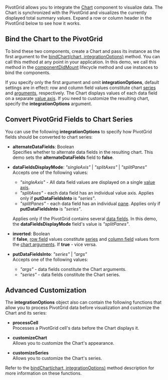 PivotGrid allows you to integrate the [Chart](/Documentation/ApiReference/UI_Components/dxChart/) component to visualize data. The Chart is synchronized with the PivotGrid and visualizes the currently displayed total summary values. Expand a row or column header in the PivotGrid below to see how it works.

## Bind the Chart to the PivotGrid
To bind these two components, create a Chart and pass its instance as the first argument to the [bindChart(chart, integrationOptions)](/Documentation/ApiReference/UI_Components/dxPivotGrid/Methods/#bindChartchart_integrationOptions) method. You can call this method at any point in your application. In this demo, we call this method in the <a href="https://reactjs.org/docs/react-component.html#componentdidmount" target="_blank">componentDidMount</a> lifecycle method and use instances to bind the components.

If you specify only the first argument and omit **integrationOptions**, default settings are in effect: row and column field values constitute chart [series](/Documentation/ApiReference/UI_Components/dxChart/Configuration/series/) and [arguments](/Documentation/ApiReference/UI_Components/dxChart/Configuration/argumentAxis/), respectively. The Chart displays values of each data field on a separate [value axis](/Documentation/ApiReference/UI_Components/dxChart/Configuration/valueAxis/). If you need to customize the resulting chart, specify the **integrationOptions** argument.  

## Convert PivotGrid Fields to Chart Series
You can use the following **integrationOptions** to specify how PivotGrid fields should be converted to chart series:

- **alternateDataFields**: Boolean       
Specifies whether to alternate data fields in the resulting chart. This demo sets the **alternateDataFields** field to **false**.

- **dataFieldsDisplayMode**: *"singleAxis"* | *"splitAxes"* | *"splitPanes"*     
Accepts one of the following values:

    - *"singleAxis"* - All data field values are displayed on a single [value axis](/Documentation/ApiReference/UI_Components/dxChart/Configuration/valueAxis/).  
    - *"splitAxes"* - each data field has an individual value axis. Applies only if **putDataFieldsInto** is *"series"*.
    - *"splitPanes"* - each data field has an individual [pane](/Documentation/ApiReference/UI_Components/dxChart/Configuration/panes/). Applies only if **putDataFieldsInto** is *"series"*.

    Applies only if the PivotGrid contains several [data fields](/Documentation/ApiReference/Data_Layer/PivotGridDataSource/Configuration/fields/). In this demo, the **dataFieldsDisplayMode** field's value is *"splitPanes"*.

- **inverted**: Boolean      
If **false**, [row field](/Documentation/Guide/UI_Components/PivotGrid/Visual_Elements/#Headers) values constitute [series](/Documentation/ApiReference/UI_Components/dxChart/Configuration/series/) and [column field](/Documentation/Guide/UI_Components/PivotGrid/Visual_Elements/#Headers) values form the [chart arguments](/Documentation/ApiReference/UI_Components/dxChart/Configuration/argumentAxis/). If **true** - vice versa.

- **putDataFieldsInto**: *"series"* | *"args"*     
Accepts one of the following values:

    - *"args"* - data fields constitute the Chart arguments.  
    - *"series"* - data fields constitute the Chart series.

## Advanced Customization
The **integrationOptions** object also can contain the following functions that allow you to process PivotGrid data before visualization and customize the Chart and its series:

- **processCell**       
Processes a PivotGrid cell's data before the Chart displays it.

- **customizeChart**        
Allows you to customize the Chart's appearance.

- **customizeSeries**       
Allows you to customize the Chart's series.

Refer to the [bindChart(chart, integrationOptions)](/Documentation/ApiReference/UI_Components/dxPivotGrid/Methods/#bindChartchart_integrationOptions) method description for more information on these functions.
